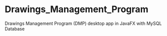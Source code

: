 # Drawings_Management_Program
Drawings Management Program (DMP) 
desktop app in JavaFX with MySQL Database

